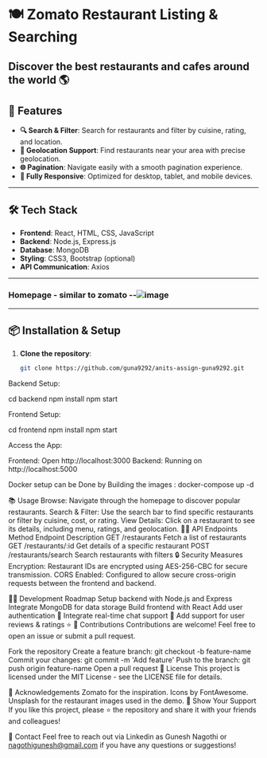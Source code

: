 # 🍽️ Zomato Restaurant Listing & Searching

**Discover the best restaurants and cafes around the world** 🌎
---

## 🚀 Features

- **🔍 Search & Filter**: Search for restaurants and filter by cuisine, rating, and location.
- **📍 Geolocation Support**: Find restaurants near your area with precise geolocation.
- **🌐 Pagination**: Navigate easily with a smooth pagination experience.
- **📱 Fully Responsive**: Optimized for desktop, tablet, and mobile devices.

---

## 🛠️ Tech Stack

- **Frontend**: React, HTML, CSS, JavaScript
- **Backend**: Node.js, Express.js
- **Database**: MongoDB
- **Styling**: CSS3, Bootstrap (optional)
- **API Communication**: Axios

---

### Homepage - similar to zomato --![image](https://github.com/user-attachments/assets/ad7dab91-4b1d-4061-818a-d57e8953a029)

---

## 📦 Installation & Setup

1. **Clone the repository**:
   ```bash
   git clone https://github.com/guna9292/anits-assign-guna9292.git
Backend Setup:

cd backend
npm install
npm start

Frontend Setup:

cd frontend
npm install
npm start

Access the App:

Frontend: Open http://localhost:3000
Backend: Running on http://localhost:5000 

Docker setup can be Done by Building the images : docker-compose up -d

📚 Usage
Browse: Navigate through the homepage to discover popular restaurants.
Search & Filter: Use the search bar to find specific restaurants or filter by cuisine, cost, or rating.
View Details: Click on a restaurant to see its details, including menu, ratings, and geolocation.
🧑‍💻 API Endpoints
Method	Endpoint	Description
GET	/restaurants	Fetch a list of restaurants
GET	/restaurants/:id	Get details of a specific restaurant
POST	/restaurants/search	Search restaurants with filters
🔒 Security Measures
Encryption: Restaurant IDs are encrypted using AES-256-CBC for secure transmission.
CORS Enabled: Configured to allow secure cross-origin requests between the frontend and backend.

🏃‍♂️ Development Roadmap
 Setup backend with Node.js and Express
 Integrate MongoDB for data storage
 Build frontend with React
 Add user authentication 🔐
 Integrate real-time chat support 💬
 Add support for user reviews & ratings ⭐
🤝 Contributions
Contributions are welcome! Feel free to open an issue or submit a pull request.

Fork the repository
Create a feature branch: git checkout -b feature-name
Commit your changes: git commit -m 'Add feature'
Push to the branch: git push origin feature-name
Open a pull request
📄 License
This project is licensed under the MIT License - see the LICENSE file for details.

👏 Acknowledgements
Zomato for the inspiration.
Icons by FontAwesome.
Unsplash for the restaurant images used in the demo.
🌟 Show Your Support
If you like this project, please ⭐ the repository and share it with your friends and colleagues!

📧 Contact
Feel free to reach out via Linkedin as Gunesh Nagothi or nagothigunesh@gmail.com if you have any questions or suggestions!

